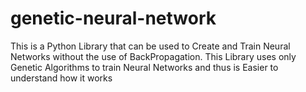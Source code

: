 # genetic-neural-network
This is a Python Library that can be used to Create and Train Neural Networks without the use of BackPropagation. This Library uses only Genetic Algorithms to train Neural Networks and thus is Easier to understand how it works
